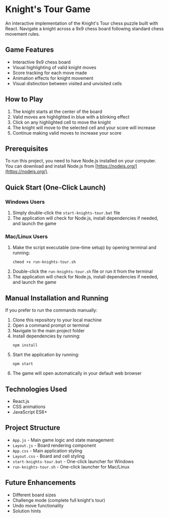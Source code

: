 # Knight's Tour Game

An interactive implementation of the Knight's Tour chess puzzle built with React. Navigate a knight across a 9x9 chess board following standard chess movement rules.

## Game Features

- Interactive 9x9 chess board
- Visual highlighting of valid knight moves
- Score tracking for each move made
- Animation effects for knight movement
- Visual distinction between visited and unvisited cells

## How to Play

1. The knight starts at the center of the board
2. Valid moves are highlighted in blue with a blinking effect
3. Click on any highlighted cell to move the knight
4. The knight will move to the selected cell and your score will increase
5. Continue making valid moves to increase your score

## Prerequisites

To run this project, you need to have Node.js installed on your computer. You can download and install Node.js from [https://nodejs.org/](https://nodejs.org/).

## Quick Start (One-Click Launch)

### Windows Users
1. Simply double-click the `start-knights-tour.bat` file
2. The application will check for Node.js, install dependencies if needed, and launch the game

### Mac/Linux Users
1. Make the script executable (one-time setup) by opening terminal and running:
   ```
   chmod +x run-knights-tour.sh
   ```
2. Double-click the `run-knights-tour.sh` file or run it from the terminal
3. The application will check for Node.js, install dependencies if needed, and launch the game

## Manual Installation and Running

If you prefer to run the commands manually:

1. Clone this repository to your local machine
2. Open a command prompt or terminal
3. Navigate to the main project folder
4. Install dependencies by running:
   ```
   npm install
   ```
5. Start the application by running:
   ```
   npm start
   ```
6. The game will open automatically in your default web browser

## Technologies Used

- React.js
- CSS animations
- JavaScript ES6+

## Project Structure

- `App.js` - Main game logic and state management
- `Layout.js` - Board rendering component
- `App.css` - Main application styling
- `Layout.css` - Board and cell styling
- `start-knights-tour.bat` - One-click launcher for Windows
- `run-knights-tour.sh` - One-click launcher for Mac/Linux

## Future Enhancements

- Different board sizes
- Challenge mode (complete full knight's tour)
- Undo move functionality
- Solution hints
